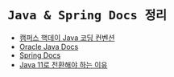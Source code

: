 # `Java & Spring Docs 정리`

- [캠퍼스 핵데이 Java 코딩 컨벤션](https://naver.github.io/hackday-conventions-java/)
- [Oracle Java Docs](https://docs.oracle.com/javase/7/docs/api/)
- [Spring Docs](https://docs.spring.io/spring-boot/docs/current/reference/html/spring-boot-features.html#boot-features-testing)
- [Java 11로 전환해야 하는 이유](https://docs.microsoft.com/ko-kr/azure/developer/java/fundamentals/reasons-to-move-to-java-11)

